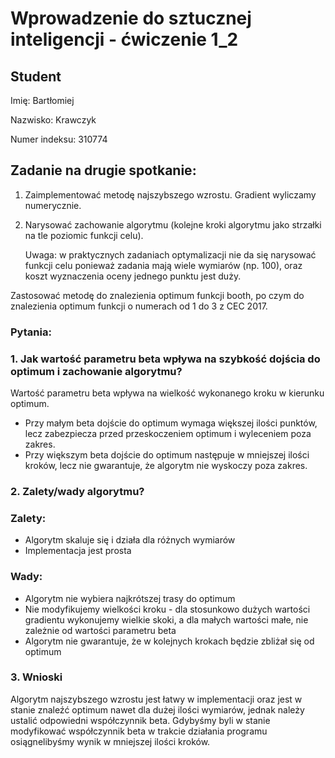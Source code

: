 # Wprowadzenie do sztucznej inteligencji - ćwiczenie 1_2

## Student

Imię: Bartłomiej

Nazwisko: Krawczyk

Numer indeksu: 310774

## Zadanie na drugie spotkanie:

1. Zaimplementować metodę najszybszego wzrostu. Gradient wyliczamy numerycznie.

2. Narysować zachowanie algorytmu (kolejne kroki algorytmu jako strzałki na tle poziomic funkcji celu).

   Uwaga: w praktycznych zadaniach optymalizacji nie da się narysować funkcji celu ponieważ zadania mają wiele wymiarów (np. 100), oraz koszt wyznaczenia oceny jednego punktu jest duży.

Zastosować metodę do znalezienia optimum funkcji booth, po czym do znalezienia optimum funkcji o numerach od 1 do 3 z CEC 2017.

### Pytania:

### 1. Jak wartość parametru beta wpływa na szybkość dojścia do optimum i zachowanie algorytmu?

Wartość parametru beta wpływa na wielkość wykonanego kroku w kierunku optimum.

- Przy małym beta dojście do optimum wymaga większej ilości punktów, lecz zabezpiecza przed przeskoczeniem optimum i wyleceniem poza zakres.
- Przy większym beta dojście do optimum następuje w mniejszej ilości kroków, lecz nie gwarantuje, że algorytm nie wyskoczy poza zakres.

### 2. Zalety/wady algorytmu?

### Zalety:

- Algorytm skaluje się i działa dla różnych wymiarów
- Implementacja jest prosta

### Wady:

- Algorytm nie wybiera najkrótszej trasy do optimum
- Nie modyfikujemy wielkości kroku - dla stosunkowo dużych wartości gradientu wykonujemy wielkie skoki, a dla małych wartości małe, nie zależnie od wartości parametru beta
- Algorytm nie gwarantuje, że w kolejnych krokach będzie zbliżał się od optimum

### 3. Wnioski

Algorytm najszybszego wzrostu jest łatwy w implementacji oraz jest w stanie znaleźć optimum nawet dla dużej ilości wymiarów, jednak należy ustalić odpowiedni współczynnik beta. Gdybyśmy byli w stanie modyfikować współczynnik beta w trakcie działania programu osiągnelibyśmy wynik w mniejszej ilości kroków.
